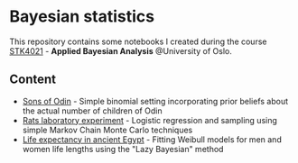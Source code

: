 # Bayesian statistics

This repository contains some notebooks I created during the course [STK4021](https://www.uio.no/studier/emner/matnat/math/STK4021/index-eng.html) - **Applied Bayesian Analysis** @University of Oslo.

## Content

- [Sons of Odin](notebooks/odin.ipynb) - Simple binomial setting incorporating prior beliefs about the actual number of children of Odin
- [Rats laboratory experiment](notebooks/rats.ipynb) - Logistic regression and sampling using simple Markov Chain Monte Carlo techniques
- [Life expectancy in ancient Egypt](notebooks/egypt_life_lengths.ipynb) - Fitting Weibull models for men and women life lengths using the "Lazy Bayesian" method
